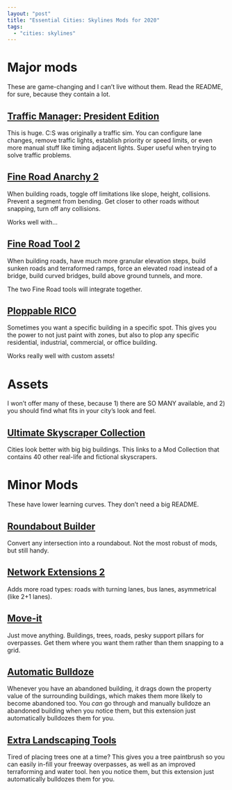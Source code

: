```yaml
---
layout: "post"
title: "Essential Cities: Skylines Mods for 2020"
tags:
  - "cities: skylines"
---
```

<style>
  .post-content h1 {
    font-size: 36px;
  }
</style>

Major mods
==========

These are game-changing and I can’t live without them. 
Read the README, for sure, because they contain a lot.

[Traffic Manager: President Edition](https://steamcommunity.com/sharedfiles/filedetails/?id=583429740)
------------------------------------

This is huge. 
C:S was originally a traffic sim.
You can 
configure lane changes, 
remove traffic lights, 
establish priority or speed limits, 
or even more manual stuff like timing adjacent lights.
Super useful when trying to solve traffic problems.

[Fine Road Anarchy 2](https://steamcommunity.com/workshop/filedetails/?id=1844440354)
---------------------

When building roads, 
toggle off limitations like slope, height, collisions. 
Prevent a segment from bending. 
Get closer to other roads without snapping, 
turn off any collisions.

Works well with...

[Fine Road Tool 2](https://steamcommunity.com/workshop/filedetails/?id=1844442251)
------------------

When building roads, 
have much more granular elevation steps, 
build sunken roads and terraformed ramps, 
force an elevated road instead of a bridge, 
build curved bridges, 
build above ground tunnels, 
and more.

The two Fine Road tools will integrate together.

[Ploppable RICO](https://steamcommunity.com/workshop/filedetails/?id=586012417)
----------------

Sometimes you want a specific building in a specific spot. 
This gives you the power to not just paint with zones, 
but also to plop any specific residential, industrial, commercial, or office building.

Works really well with custom assets!

Assets
======

I won’t offer many of these, 
because 1) there are SO MANY available, 
and 2) you should find what fits in your city’s look and feel.

[Ultimate Skyscraper Collection](https://steamcommunity.com/sharedfiles/filedetails/?id=409510305)
--------------------------------

Cities look better with big big buildings. 
This links to a Mod Collection that contains 40 other real-life and fictional skyscrapers.

Minor Mods
==========

These have lower learning curves. 
They don’t need a big README.

[Roundabout Builder](https://steamcommunity.com/sharedfiles/filedetails/?id=1625704117)
--------------------

Convert any intersection into a roundabout. 
Not the most robust of mods, but still handy.

[Network Extensions 2](https://steamcommunity.com/sharedfiles/filedetails/?id=812125426)
----------------------

Adds more road types: roads with turning lanes, bus lanes, asymmetrical (like 2+1 lanes).

[Move-it](https://steamcommunity.com/workshop/filedetails/?id=1619685021)
---------

Just move anything. 
Buildings, trees, roads, pesky support pillars for overpasses. 
Get them where you want them rather than them snapping to a grid.

[Automatic Bulldoze](https://steamcommunity.com/workshop/filedetails/?id=1507233911)
--------------------

Whenever you have an abandoned building, 
it drags down the property value of the surrounding buildings,
which makes them more likely to become abandoned too. 
You _can_ go through and manually bulldoze an abandoned building
when you notice them, 
but this extension just automatically bulldozes them for you.

[Extra Landscaping Tools](https://steamcommunity.com/sharedfiles/filedetails/?id=502750307)
-------------------------

Tired of placing trees one at a time? 
This gives you a tree paintbrush so you can easily in-fill your freeway overpasses,
as well as an improved terraforming and water tool.
hen you notice them, but this extension just automatically bulldozes them for you.
